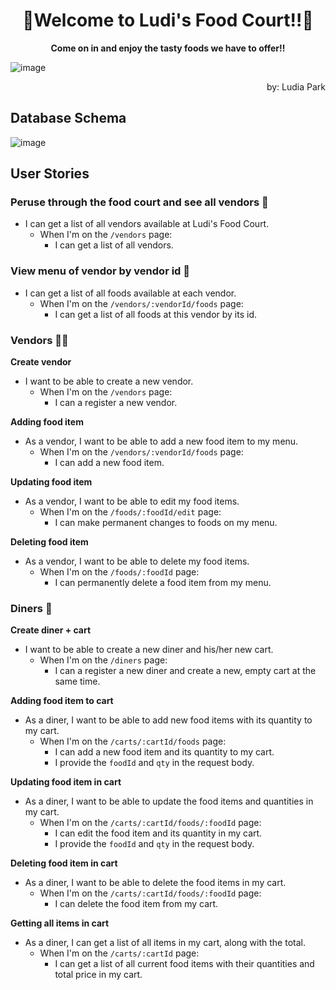 # <div align="center">🍕Welcome to Ludi's Food Court!!🍔<div>
<div align="center"><strong>Come on in and enjoy the tasty foods we have to offer!!</strong></div>

![image](https://github.com/user-attachments/assets/fe425760-9347-406c-963a-cd553b352adc)

<div align="right">by: Ludia Park</div>

## Database Schema

![image](https://github.com/user-attachments/assets/bad7bc91-d5f3-456a-a641-e736aaaf1f76)




## User Stories


### Peruse through the food court and see all vendors 🏪
* I can get a list of all vendors available at Ludi's Food Court.
  * When I'm on the `/vendors` page:
    * I can get a list of all vendors.


### View menu of vendor by vendor id 🍜
* I can get a list of all foods available at each vendor.
  * When I'm on the `/vendors/:vendorId/foods` page:
    * I can get a list of all foods at this vendor by its id.


### Vendors 👨‍🍳

<strong>Create vendor</strong> 
* I want to be able to create a new vendor.
  * When I'm on the `/vendors` page:
    * I can a register a new vendor.

<strong>Adding food item</strong>
* As a vendor, I want to be able to add a new food item to my menu.
  * When I'm on the `/vendors/:vendorId/foods` page:
    * I can add a new food item.
   
<strong>Updating food item</strong>
* As a vendor, I want to be able to edit my food items.
  * When I'm on the `/foods/:foodId/edit` page:
    * I can make permanent changes to foods on my menu.

<strong>Deleting food item</strong>
* As a vendor, I want to be able to delete my food items.
  * When I'm on the `/foods/:foodId` page:
    * I can permanently delete a food item from my menu.


### Diners 🫃

<strong>Create diner + cart</strong>
* I want to be able to create a new diner and his/her new cart.
  * When I'm on the `/diners` page:
    * I can a register a new diner and create a new, empty cart at the same time.

<strong>Adding food item to cart</strong>
* As a diner, I want to be able to add new food items with its quantity to my cart.
  * When I'm on the `/carts/:cartId/foods` page:
    * I can add a new food item and its quantity to my cart.
    * I provide the `foodId` and `qty` in the request body.

<strong>Updating food item in cart</strong>
* As a diner, I want to be able to update the food items and quantities in my cart.
  * When I'm on the `/carts/:cartId/foods/:foodId` page:
    * I can edit the food item and its quantity in my cart.
    * I provide the `foodId` and `qty` in the request body.

<strong>Deleting food item in cart</strong>
* As a diner, I want to be able to delete the food items in my cart.
  * When I'm on the `/carts/:cartId/foods/:foodId` page:
    * I can delete the food item from my cart.

<strong>Getting all items in cart</strong>
* As a diner, I can get a list of all items in my cart, along with the total.
  * When I'm on the `/carts/:cartId` page:
    * I can get a list of all current food items with their quantities and total price in my cart.





   


